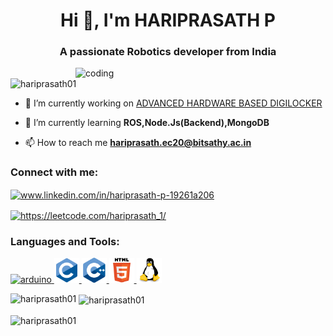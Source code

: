 <h1 align="center">Hi 👋, I'm HARIPRASATH P</h1>
<h3 align="center">A passionate Robotics developer from India</h3>
<img align="right" alt="coding" width="400" src="https://www.technogeeks.in/tech_uploads/2018/06/programmer.gif">
<p align="left"> <img src="https://komarev.com/ghpvc/?username=hariprasath01&label=Profile%20views&color=0e75b6&style=flat" alt="hariprasath01" /> </p>

- 🔭 I’m currently working on [ADVANCED HARDWARE BASED DIGILOCKER](https://www.electronicwings.com/users/HARIPRASATHP/profile)

- 🌱 I’m currently learning **ROS,Node.Js(Backend),MongoDB**

- 📫 How to reach me **hariprasath.ec20@bitsathy.ac.in**

<h3 align="left">Connect with me:</h3>
<p align="left">
<a href="https://linkedin.com/in/www.linkedin.com/in/hariprasath-p-19261a206" target="blank"><img align="center" src="https://raw.githubusercontent.com/rahuldkjain/github-profile-readme-generator/master/src/images/icons/Social/linked-in-alt.svg" alt="www.linkedin.com/in/hariprasath-p-19261a206" height="30" width="40" /></a>

<a href="https://www.leetcode.com/https://leetcode.com/hariprasath_1/" target="blank"><img align="center" src="https://raw.githubusercontent.com/rahuldkjain/github-profile-readme-generator/master/src/images/icons/Social/leet-code.svg" alt="https://leetcode.com/hariprasath_1/" height="30" width="40" /></a>
</p>

<h3 align="left">Languages and Tools:</h3>
<p align="left"> <a href="https://www.arduino.cc/" target="_blank" rel="noreferrer"> <img src="https://cdn.worldvectorlogo.com/logos/arduino-1.svg" alt="arduino" width="40" height="40"/> </a> <a href="https://www.cprogramming.com/" target="_blank" rel="noreferrer"> <img src="https://raw.githubusercontent.com/devicons/devicon/master/icons/c/c-original.svg" alt="c" width="40" height="40"/> </a> <a href="https://www.w3schools.com/cpp/" target="_blank" rel="noreferrer"> <img src="https://raw.githubusercontent.com/devicons/devicon/master/icons/cplusplus/cplusplus-original.svg" alt="cplusplus" width="40" height="40"/> </a> <a href="https://www.w3.org/html/" target="_blank" rel="noreferrer"> <img src="https://raw.githubusercontent.com/devicons/devicon/master/icons/html5/html5-original-wordmark.svg" alt="html5" width="40" height="40"/> </a> <a href="https://www.linux.org/" target="_blank" rel="noreferrer"> <img src="https://raw.githubusercontent.com/devicons/devicon/master/icons/linux/linux-original.svg" alt="linux" width="40" height="40"/> </a> </p>

<p><img align="left" src="https://github-readme-stats.vercel.app/api/top-langs?username=hariprasath01&show_icons=true&locale=en&layout=compact" alt="hariprasath01" /></p>

<p>&nbsp;<img align="center" src="https://github-readme-stats.vercel.app/api?username=hariprasath01&show_icons=true&locale=en" alt="hariprasath01" /></p>

<p><img align="center" src="https://github-readme-streak-stats.herokuapp.com/?user=hariprasath01&" alt="hariprasath01" /></p>
 
